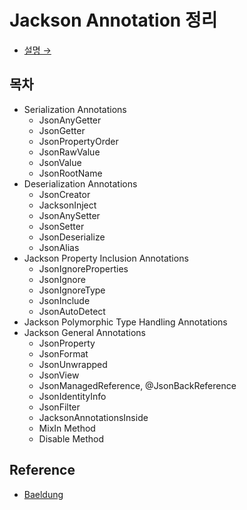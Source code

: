 # Jackson Annotation 정리

- [설명 →](https://github.com/mangchhe/TIL/blob/main/spring/jackson-annotation.md)

## 목차

- Serialization Annotations
    - JsonAnyGetter
    - JsonGetter
    - JsonPropertyOrder
    - JsonRawValue
    - JsonValue
    - JsonRootName
- Deserialization Annotations
    - JsonCreator
    - JacksonInject
    - JsonAnySetter
    - JsonSetter
    - JsonDeserialize
    - JsonAlias
- Jackson Property Inclusion Annotations
    - JsonIgnoreProperties
    - JsonIgnore
    - JsonIgnoreType
    - JsonInclude
    - JsonAutoDetect
- Jackson Polymorphic Type Handling Annotations
- Jackson General Annotations
    - JsonProperty
    - JsonFormat
    - JsonUnwrapped
    - JsonView
    - JsonManagedReference, @JsonBackReference
    - JsonIdentityInfo
    - JsonFilter
    - JacksonAnnotationsInside
    - MixIn Method
    - Disable Method

## Reference

- [Baeldung](https://www.baeldung.com/jackson-annotations)
